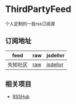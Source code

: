 # ThirdPartyFeed

个人定制的一些rss订阅源

## 订阅地址

feed | raw | jsdelivr
---  | --- | --------
先知社区 | [raw](https://raw.githubusercontent.com/p7e4/ThirdPartyFeed/main/feed/xz.aliyun.com.xml) | [jsdelivr](https://cdn.jsdelivr.net/gh/p7e4/ThirdPartyFeed/feed/xz.aliyun.com.xml)

## 相关项目

- [RSSHub](https://github.com/DIYgod/RSSHub)


